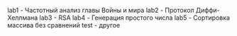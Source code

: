 lab1 - Частотный анализ главы Войны и мира
lab2 - Протокол Диффи-Хеллмана
lab3 - RSA
lab4 - Генерация простого числа
lab5 - Сортировка массива без сравнений
test - другое